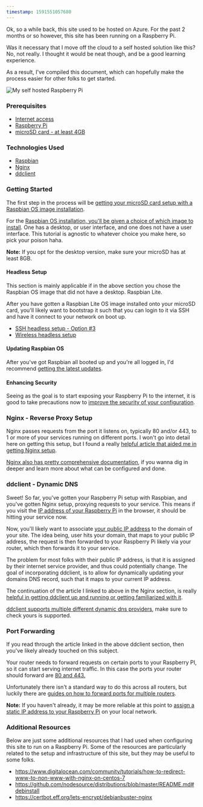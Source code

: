```yaml
---
timestamp: 1591551057680
---
```

Ok, so a while back, this site used to be hosted on Azure. For the past 2 months or so however, this site has been running on a Raspberry Pi.

Was it necessary that I move off the cloud to a self hosted solution like this? No, not really. I thought it would be neat though, and be a good learning experience.

As a result, I've compiled this document, which can hopefully make the process easier for other folks to get started.

![My self hosted Raspberry Pi](/images/self-hosted-raspberry-pi.gif)

### Prerequisites

- [Internet access](https://en.wikipedia.org/wiki/Internet_access)
- [Raspberry Pi](https://www.raspberrypi.org/)
- [microSD card - at least 4GB](https://www.raspberrypi.org/documentation/installation/sd-cards.md)

###  Technologies Used

- [Raspbian](https://www.raspbian.org/)
- [Nginx](https://nginx.org/en/)
- [ddclient](https://ddclient.net/)

### Getting Started

The first step in the process will be [getting your microSD card setup with a Raspbian OS image installation](https://www.raspberrypi.org/documentation/installation/installing-images/README.md).

For the [Raspbian OS installation, you'll be given a choice of which image to install](https://www.raspberrypi.org/downloads/raspberry-pi-os/). One has a desktop, or user interface, and one does not have a user interface. This tutorial is agnostic to whatever choice you make here, so pick your poison haha.

**Note:** If you opt for the desktop version, make sure your microSD has at least 8GB.

#### Headless Setup

This section is mainly applicable if in the above section you chose the Raspbian OS image that did not have a desktop. Raspbian Lite.

After you have gotten a Raspbian Lite OS image installed onto your microSD card, you'll likely want to bootstrap it such that you can login to it via SSH and have it connect to your network on boot up.

- [SSH headless setup - Option #3](https://www.raspberrypi.org/documentation/remote-access/ssh/README.md)
- [Wireless headless setup](https://www.raspberrypi.org/documentation/configuration/wireless/headless.md)

#### Updating Raspbian OS

After you've got Raspbian all booted up and you're all logged in, I'd recommend [getting the latest updates](https://www.raspberrypi.org/documentation/raspbian/updating.md).

#### Enhancing Security

Seeing as the goal is to start exposing your Raspberry Pi to the internet, it is good to take precautions now to [improve the security of your configuration](https://www.raspberrypi.org/documentation/configuration/security.md).

### Nginx - Reverse Proxy Setup

Nginx passes requests from the port it listens on, typically 80 and/or 443, to 1 or more of your services running on different ports. I won't go into detail here on getting this setup, but I found a really [helpful article that aided me in getting Nginx setup](https://engineerworkshop.com/2019/01/16/setup-an-nginx-reverse-proxy-on-a-raspberry-pi-or-any-other-debian-os/).

[Nginx also has pretty comprehensive documentation](https://nginx.org/en/docs/), if you wanna dig in deeper and learn more about what can be configured and done.

### ddclient - Dynamic DNS

Sweet! So far, you've gotten your Raspberry Pi setup with Raspbian, and you've gotten Nginx setup, proxying requests to your service. This means if you visit the [IP address of your Raspberry Pi](https://www.raspberrypi.org/documentation/remote-access/ip-address.md) in the browser, it should be hitting your service now.

Now, you'll likely want to associate [your public IP address](https://www.whatismypublicip.com/) to the domain of your site. The idea being, user hits your domain, that maps to your public IP address, the request is then forwarded to your Raspberry Pi likely via your router, which then forwards it to your service.

The problem for most folks with their public IP address, is that it is assigned by their internet service provider, and thus could potentially change. The goal of incorporating ddclient, is to allow for dynamically updating your domains DNS record, such that it maps to your current IP address.

The continuation of the article I linked to above in the Nginx section, is really [helpful in getting ddclient up and running or getting familiarized with it](https://engineerworkshop.com/2019/11/12/connecting-your-raspberry-pi-web-server-to-the-internet/).

[ddclient supports multiple different dynamic dns providers](https://ddclient.net/protocols.html), make sure to check yours is supported.

### Port Forwarding

If you read through the article linked in the above ddclient section, then you've likely already touched on this subject.

Your router needs to forward requests on certain ports to your Raspberry PI, so it can start serving internet traffic. In this case the ports your router should forward are [80 and 443.](https://en.wikipedia.org/wiki/List_of_TCP_and_UDP_port_numbers#Well-known_ports)

Unfortunately there isn't a standard way to do this across all routers, but luckily there are [guides on how to forward ports for multiple routers](https://portforward.com/router.htm).

**Note:** If you haven't already, it may be more reliable at this point to [assign a static IP address to your Raspberry Pi](https://www.raspberrypi.org/documentation/configuration/tcpip/README.md) on your local network.

### Additional Resources

Below are just some additional resources that I had used when configuring this site to run on a Raspberry Pi.  Some of the resources are particularly related to the setup and infrastructure of this site, but they may be useful to some folks.

- https://www.digitalocean.com/community/tutorials/how-to-redirect-www-to-non-www-with-nginx-on-centos-7
- https://github.com/nodesource/distributions/blob/master/README.md#debinstall
- https://certbot.eff.org/lets-encrypt/debianbuster-nginx